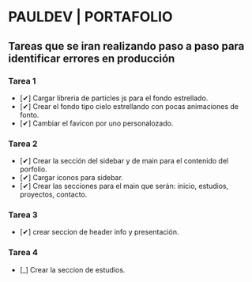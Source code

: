 # PAULDEV | PORTAFOLIO

## Tareas que se iran realizando paso a paso para identificar errores en producción 

### Tarea 1
- [✔] Cargar libreria de particles js para el fondo estrellado.
- [✔] Crear el fondo tipo cielo estrellando con pocas animaciones de fonto.
- [✔] Cambiar el favicon por uno personalozado.

### Tarea 2
- [✔] Crear la sección del sidebar y de main para el contenido del porfolio.
- [✔] Cargar iconos para sidebar.
- [✔] Crear las secciones para el main que serán: inicio, estudios, proyectos, contacto.

### Tarea 3
- [✔] crear seccion de header info y presentación.

### Tarea 4
- [_] Crear la seccion de estudios.